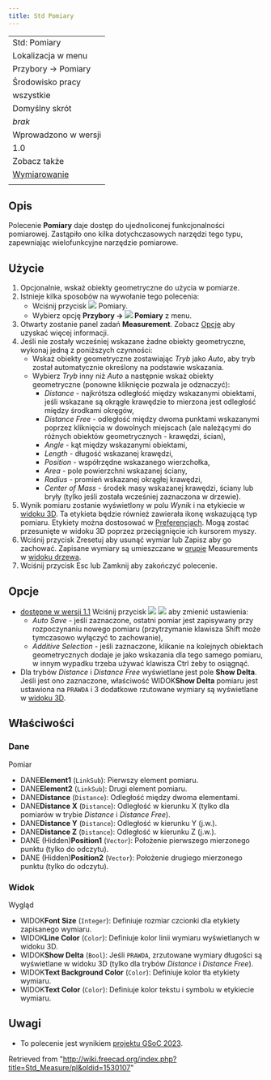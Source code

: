 ```yaml
---
title: Std Pomiary
---
```

|  |
| --- |
| Std: Pomiary |
| Lokalizacja w menu |
| Przybory → Pomiary |
| Środowisko pracy |
| wszystkie |
| Domyślny skrót |
| *brak* |
| Wprowadzono w wersji |
| 1.0 |
| Zobacz także |
| [Wymiarowanie](/Draft_Dimension/pl "Draft Dimension/pl") |
|  |

## Opis

Polecenie **Pomiary** daje dostęp do ujednoliconej funkcjonalności pomiarowej. Zastąpiło ono kilka dotychczasowych narzędzi tego typu, zapewniając wielofunkcyjne narzędzie pomiarowe.

## Użycie

1. Opcjonalnie, wskaż obiekty geometryczne do użycia w pomiarze.
2. Istnieje kilka sposobów na wywołanie tego polecenia:
   * Wciśnij przycisk ![](/images/Std_Measure.svg) Pomiary.
   * Wybierz opcję **Przybory → ![](/images/Std_Measure.svg) Pomiary** z menu.
3. Otwarty zostanie panel zadań **Measurement**. Zobacz [Opcje](#Options/pl) aby uzyskać więcej informacji.
4. Jeśli nie zostały wcześniej wskazane żadne obiekty geometryczne, wykonaj jedną z poniższych czynności:
   * Wskaż obiekty geometryczne zostawiając *Tryb* jako *Auto*, aby tryb został automatycznie określony na podstawie wskazania.
   * Wybierz *Tryb* inny niż *Auto* a następnie wskaż obiekty geometryczne (ponowne kliknięcie pozwala je odznaczyć):
     + *Distance* - najkrótsza odległość między wskazanymi obiektami, jeśli wskazane są okrągłe krawędzie to mierzona jest odległość między środkami okręgów,
     + *Distance Free* - odległość między dwoma punktami wskazanymi poprzez kliknięcia w dowolnych miejscach (ale należącymi do różnych obiektów geometrycznych - krawędzi, ścian),
     + *Angle* - kąt między wskazanymi obiektami,
     + *Length* - długość wskazanej krawędzi,
     + *Position* - współrzędne wskazanego wierzchołka,
     + *Area* - pole powierzchni wskazanej ściany,
     + *Radius* - promień wskazanej okrągłej krawędzi,
     + *Center of Mass* - środek masy wskazanej krawędzi, ściany lub bryły (tylko jeśli została wcześniej zaznaczona w drzewie).
5. Wynik pomiaru zostanie wyświetlony w polu *Wynik* i na etykiecie w [widoku 3D](/3D_view/pl "3D view/pl"). Ta etykieta będzie również zawierała ikonę wskazującą typ pomiaru. Etykiety można dostosować w [Preferencjach](/Preferences_Editor/pl "Preferences Editor/pl"). Mogą zostać przesunięte w widoku 3D poprzez przeciągnięcie ich kursorem myszy.
6. Wciśnij przycisk Zresetuj aby usunąć wymiar lub Zapisz aby go zachować. Zapisane wymiary są umieszczane w [grupie](/Std_Group/pl "Std Group/pl") Measurements w [widoku drzewa](/Tree_view/pl "Tree view/pl").
7. Wciśnij przycisk Esc lub Zamknij aby zakończyć polecenie.

## Opcje

* [dostępne w wersji 1.1](/Release_notes_1.1/pl "Release notes 1.1/pl") Wciśnij przycisk ![](/images/Preferences-system.svg) ![](/images/Toolbar_flyout_arrow.svg) aby zmienić ustawienia:
  + *Auto Save* - jeśli zaznaczone, ostatni pomiar jest zapisywany przy rozpoczynaniu nowego pomiaru (przytrzymanie klawisza Shift może tymczasowo wyłączyć to zachowanie),
  + *Additive Selection* - jeśli zaznaczone, klikanie na kolejnych obiektach geometrycznych dodaje je jako wskazania dla tego samego pomiaru, w innym wypadku trzeba używać klawisza Ctrl żeby to osiągnąć.
* Dla trybów *Distance* i *Distance Free* wyświetlane jest pole **Show Delta**. Jeśli jest ono zaznaczone, właściwość WIDOK**Show Delta** pomiaru jest ustawiona na `PRAWDA` i 3 dodatkowe rzutowane wymiary są wyświetlane w [widoku 3D](/3D_view/pl "3D view/pl").

## Właściwości

### Dane

Pomiar

* DANE**Element1** (`LinkSub`): Pierwszy element pomiaru.
* DANE**Element2** (`LinkSub`): Drugi element pomiaru.
* DANE**Distance** (`Distance`): Odległość między dwoma elementami.
* DANE**Distance X** (`Distance`): Odległość w kierunku X (tylko dla pomiarów w trybie *Distance* i *Distance Free*).
* DANE**Distance Y** (`Distance`): Odległość w kierunku Y (j.w.).
* DANE**Distance Z** (`Distance`): Odległość w kierunku Z (j.w.).
* DANE (Hidden)**Position1** (`Vector`): Położenie pierwszego mierzonego punktu (tylko do odczytu).
* DANE (Hidden)**Position2** (`Vector`): Położenie drugiego mierzonego punktu (tylko do odczytu).

### Widok

Wygląd

* WIDOK**Font Size** (`Integer`): Definiuje rozmiar czcionki dla etykiety zapisanego wymiaru.
* WIDOK**Line Color** (`Color`): Definiuje kolor linii wymiaru wyświetlanych w widoku 3D.
* WIDOK**Show Delta** (`Bool`): Jeśli `PRAWDA`, zrzutowane wymiary długości są wyświetlane w widoku 3D (tylko dla trybów *Distance* i *Distance Free*).
* WIDOK**Text Background Color** (`Color`): Definiuje kolor tła etykiety wymiaru.
* WIDOK**Text Color** (`Color`): Definiuje kolor tekstu i symbolu w etykiecie wymiaru.

## Uwagi

* To polecenie jest wynikiem [projektu GSoC 2023](/Unified_Measurement_Facility "Unified Measurement Facility").

Retrieved from "<http://wiki.freecad.org/index.php?title=Std_Measure/pl&oldid=1530107>"